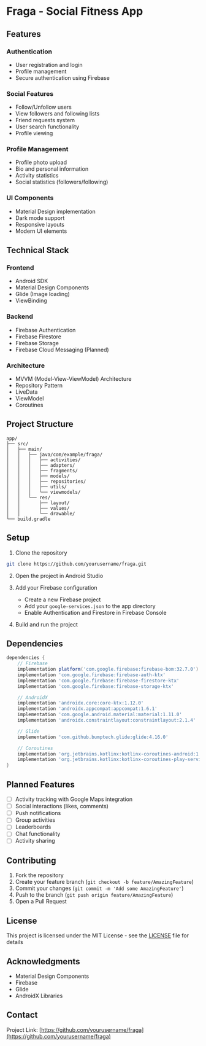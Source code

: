 # Fraga - Social Fitness App


## Features

### Authentication
- User registration and login
- Profile management
- Secure authentication using Firebase

### Social Features
- Follow/Unfollow users
- View followers and following lists
- Friend requests system
- User search functionality
- Profile viewing

### Profile Management
- Profile photo upload
- Bio and personal information
- Activity statistics
- Social statistics (followers/following)

### UI Components
- Material Design implementation
- Dark mode support
- Responsive layouts
- Modern UI elements

## Technical Stack

### Frontend
- Android SDK
- Material Design Components
- Glide (Image loading)
- ViewBinding

### Backend
- Firebase Authentication
- Firebase Firestore
- Firebase Storage
- Firebase Cloud Messaging (Planned)

### Architecture
- MVVM (Model-View-ViewModel) Architecture
- Repository Pattern
- LiveData
- ViewModel
- Coroutines

## Project Structure

```
app/
├── src/
│   ├── main/
│   │   ├── java/com/example/fraga/
│   │   │   ├── activities/
│   │   │   ├── adapters/
│   │   │   ├── fragments/
│   │   │   ├── models/
│   │   │   ├── repositories/
│   │   │   ├── utils/
│   │   │   └── viewmodels/
│   │   └── res/
│   │       ├── layout/
│   │       ├── values/
│   │       └── drawable/
└── build.gradle
```

## Setup

1. Clone the repository
```bash
git clone https://github.com/yourusername/fraga.git
```

2. Open the project in Android Studio

3. Add your Firebase configuration
   - Create a new Firebase project
   - Add your `google-services.json` to the app directory
   - Enable Authentication and Firestore in Firebase Console

4. Build and run the project

## Dependencies

```gradle
dependencies {
    // Firebase
    implementation platform('com.google.firebase:firebase-bom:32.7.0')
    implementation 'com.google.firebase:firebase-auth-ktx'
    implementation 'com.google.firebase:firebase-firestore-ktx'
    implementation 'com.google.firebase:firebase-storage-ktx'

    // AndroidX
    implementation 'androidx.core:core-ktx:1.12.0'
    implementation 'androidx.appcompat:appcompat:1.6.1'
    implementation 'com.google.android.material:material:1.11.0'
    implementation 'androidx.constraintlayout:constraintlayout:2.1.4'

    // Glide
    implementation 'com.github.bumptech.glide:glide:4.16.0'

    // Coroutines
    implementation 'org.jetbrains.kotlinx:kotlinx-coroutines-android:1.7.3'
    implementation 'org.jetbrains.kotlinx:kotlinx-coroutines-play-services:1.7.3'
}
```

## Planned Features

- [ ] Activity tracking with Google Maps integration
- [ ] Social interactions (likes, comments)
- [ ] Push notifications
- [ ] Group activities
- [ ] Leaderboards
- [ ] Chat functionality
- [ ] Activity sharing

## Contributing

1. Fork the repository
2. Create your feature branch (`git checkout -b feature/AmazingFeature`)
3. Commit your changes (`git commit -m 'Add some AmazingFeature'`)
4. Push to the branch (`git push origin feature/AmazingFeature`)
5. Open a Pull Request

## License

This project is licensed under the MIT License - see the [LICENSE](LICENSE) file for details

## Acknowledgments

- Material Design Components
- Firebase
- Glide
- AndroidX Libraries

## Contact

Project Link: [https://github.com/yourusername/fraga](https://github.com/yourusername/fraga) 
